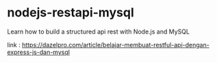 # nodejs-restapi-mysql
Learn how to build a structured api rest with Node.js and MySQL

link : https://dazelpro.com/article/belajar-membuat-restful-api-dengan-express-js-dan-mysql